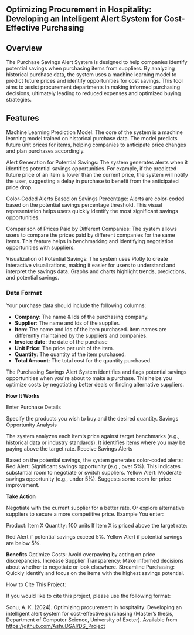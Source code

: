 ## Optimizing Procurement in Hospitality: Developing an Intelligent Alert System for Cost-Effective Purchasing

## Overview
The Purchase Savings Alert System is designed to help companies identify potential savings when purchasing items from suppliers. By analyzing historical purchase data, the system uses a machine learning model to predict future prices and identify opportunities for cost savings. This tool aims to assist procurement departments in making informed purchasing decisions, ultimately leading to reduced expenses and optimized buying strategies.

## Features
Machine Learning Prediction Model: 
The core of the system is a machine learning model trained on historical purchase data. The model predicts future unit prices for items, helping companies to anticipate price changes and plan purchases accordingly.

Alert Generation for Potential Savings:
 The system generates alerts when it identifies potential savings opportunities. For example, if the predicted future price of an item is lower than the current price, the system will notify the user, suggesting a delay in purchase to benefit from the anticipated price drop.

Color-Coded Alerts Based on Savings Percentage: 
Alerts are color-coded based on the potential savings percentage threshold. This visual representation helps users quickly identify the most significant savings opportunities.


Comparison of Prices Paid by Different Companies:
The system allows users to compare the prices paid by different companies for the same items. This feature helps in benchmarking and identifying negotiation opportunities with suppliers.

Visualization of Potential Savings: 
The system uses Plotly to create interactive visualizations, making it easier for users to understand and interpret the savings data. Graphs and charts highlight trends, predictions, and potential savings.



### Data Format
Your purchase data should include the following columns:
- **Company**: The name & Ids of the purchasing company.
- **Supplier**: The name and Ids of the supplier.
- **Item**: The name and Ids of the item purchased. item names are differently maintained by the suppliers and companies.
- **Invoice date**: the date of the purchase
- **Unit Price**: The price per unit of the item.
- **Quantity**: The quantity of the item purchased.
- **Total Amount**: The total cost for the quantity purchased.

The Purchasing Savings Alert System identifies and flags potential savings opportunities when you're about to make a purchase. This helps you optimize costs by negotiating better deals or finding alternative suppliers.

**How It Works**

Enter Purchase Details

Specify the products you wish to buy and the desired quantity.
Savings Opportunity Analysis

The system analyzes each item’s price against target benchmarks (e.g., historical data or industry standards).
It identifies items where you may be paying above the target rate.
Receive Savings Alerts

Based on the potential savings, the system generates color-coded alerts:
Red Alert: Significant savings opportunity (e.g., over 5%). This indicates substantial room to negotiate or switch suppliers.
Yellow Alert: Moderate savings opportunity (e.g., under 5%). Suggests some room for price improvement.

**Take Action**

Negotiate with the current supplier for a better rate.
Or explore alternative suppliers to secure a more competitive price.
Example
You enter:

Product: Item X
Quantity: 100 units
If Item X is priced above the target rate:

Red Alert if potential savings exceed 5%.
Yellow Alert if potential savings are below 5%.


**Benefits**
Optimize Costs: Avoid overpaying by acting on price discrepancies.
Increase Supplier Transparency: Make informed decisions about whether to negotiate or look elsewhere.
Streamline Purchasing: Quickly identify and focus on the items with the highest savings potential.

How to Cite This Project:

If you would like to cite this project, please use the following format:

Sonu, A. K. (2024). Optimizing procurement in hospitality: Developing an intelligent alert system for cost-effective purchasing (Master’s thesis, Department of Computer Science, University of Exeter). Available from https://github.com/AshuDSAI/DS_Project

